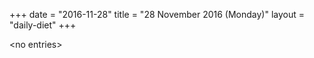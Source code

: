 +++
date = "2016-11-28"
title = "28 November 2016 (Monday)"
layout = "daily-diet"
+++


\<no entries\>

